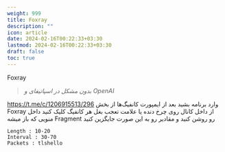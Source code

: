 ```yaml
---
weight: 999
title: Foxray
description: ""
icon: article
date: 2024-02-16T00:22:33+03:30
lastmod: 2024-02-16T00:22:33+03:30
draft: false
toc: true
---
```

Foxray

> *بدون مشکل در اسپاتیفای و OpenAI*

https://t.me/c/1206915513/296
وارد برنامه بشید بعد از ایمپورت کانفیگ‌ها از بخش Foxray از داخل کانال
روی چرخ دنده یا علامت تعجب بغل هر کانفیگ کلیک کنید داخل منویی که باز میشه Fragment رو روشن کنید و مقادیر رو به این صورت جایگزین کنید

```
Length : 10-20
Interval : 30-70
Packets : tlshello
```


